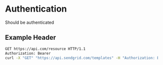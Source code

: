 # Authentication

Should be authenticated

## Example Header
```bash
GET https://api.com/resource HTTP/1.1
Authorization: Bearer
curl -X "GET" "https://api.sendgrid.com/templates" -H "Authorization: Bearer YourAPIKey" -H "Content-Type: application/json"
```
